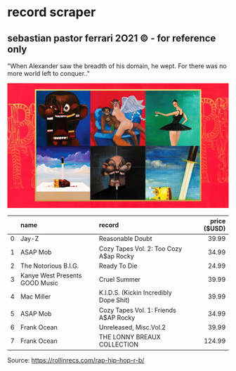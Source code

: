# record scraper
## sebastian pastor ferrari 2O21 © - for reference only
"When Alexander saw the breadth of his domain, he wept. For there was no more world left to conquer.."

![image](images/cover.jpg)


|    | name                           | record                                 |   price ($USD) |
|---:|:-------------------------------|:---------------------------------------|--------:|
|  0 | Jay-Z                          | Reasonable Doubt                       |   39.99 |
|  1 | ASAP Mob                       | Cozy Tapes Vol. 2: Too Cozy A$ap Rocky |   34.99 |
|  2 | The Notorious B.I.G.           | Ready To Die                           |   24.99 |
|  3 | Kanye West Presents GOOD Music | Cruel Summer                           |   39.99 |
|  4 | Mac Miller                     | K.I.D.S. (Kickin Incredibly Dope Shit) |   39.99 |
|  5 | ASAP Mob                       | Cozy Tapes Vol. 1: Friends A$AP Rocky  |   34.99 |
|  6 | Frank Ocean                    | Unreleased, Misc.Vol.2                 |   39.99 |
|  7 | Frank Ocean                    | THE LONNY BREAUX COLLECTION            |  124.99 |


Source: https://rollinrecs.com/rap-hip-hop-r-b/
